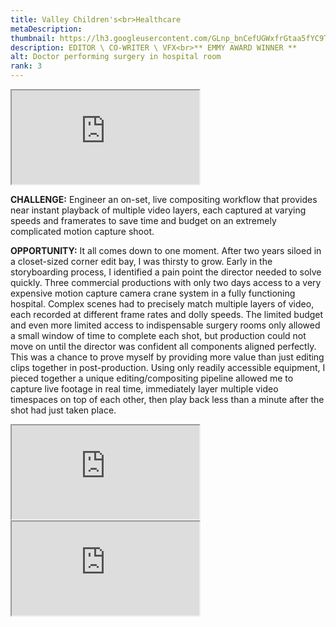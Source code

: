```yaml
---
title: Valley Children's<br>Healthcare
metaDescription: 
thumbnail: https://lh3.googleusercontent.com/GLnp_bnCefUGWxfrGtaa5fYC9TOnv2okoJSwkNRRWUmTkwsEAT9GYnXumwQxN5CTzmCSssv2DvJ3E0smJNMKBsjBSC6bmoOjjzskasPrHEVi2niI9jJ-r4rEeNGwxrO7jr4itIE43w=w2400
description: EDITOR \ CO-WRITER \ VFX<br>** EMMY AWARD WINNER **
alt: Doctor performing surgery in hospital room
rank: 3
---
```



<iframe src="https://www.youtube.com/embed/P-iOSfdtsDg" class="youtube-iframe"></iframe>

**CHALLENGE:** Engineer an on-set, live compositing workflow that provides near instant playback of multiple video layers, each captured at varying speeds and framerates to save time and budget on an extremely complicated motion capture shoot.

**OPPORTUNITY:** It all comes down to one moment. After two years siloed in a closet-sized corner edit bay, I was thirsty to grow. Early in the storyboarding process, I identified a pain point the director needed to solve quickly. Three commercial productions with only two days access to  a very expensive motion capture camera crane system in a fully functioning hospital. Complex scenes had to precisely match multiple layers of video, each recorded at different frame rates and dolly speeds. The limited budget and even more limited access to indispensable surgery rooms only allowed a small window of time to complete each shot, but production could not move on until the director was confident all components aligned perfectly.
This was a chance to prove myself by providing more value than just editing clips together in post-production. Using only readily accessible equipment, I pieced together a unique editing/compositing pipeline allowed me to capture live footage in real time, immediately layer multiple video timespaces on top of each other, then play back less than a minute after the shot had just taken place.

<div class="row">
  <div class="col-md-6">
    <iframe src="https://www.youtube.com/embed/sw3PFBV7qDQ" class="youtube-iframe"></iframe>
  </div>
  <div class="col-md-6">
    <iframe src="https://www.youtube.com/embed/oy61GdXiJo4" class="youtube-iframe"></iframe>
  </div>
</div>